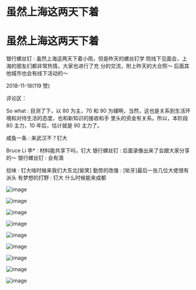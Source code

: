 # 虽然上海这两天下着

# 虽然上海这两天下着

银行螺丝钉 : 虽然上海这两天下着小雨，但是昨天的螺丝钉学 院线下见面会，上海的朋友们都非常热情，大家也进行了充 分的交流，附上昨天的大合照～ 后面其他城市也会有线下活动的～

2018-11-18(119 赞)

评论区：

So what : 目测了下，以 80 为主，70 和 90 为辅啊，当然，这也是关系到生活环境和对待生活的态度，也和新知识的接收和手 里头的资金有关系。所以，本阶段 80 主力，10 年后，估计就是 90 主力了。

咸鱼一条 : 来武汉不？钉大

Bruce Li 李* : 材料能共享下吗，钉大 银行螺丝钉 : 后面录像出来了会跟大家分享的～ 银行螺丝钉 : 会有滴

拾味 : 钉大啥时候来我们大东北[偷笑] 勤劳的改锥 : [呲牙]最后一张几位大佬很有派头 有梦想的打野 : 钉大 什么时候能来成都

![image](img/Image_1751.png)

![image](img/Image_1761.png)

![image](img/Image_1771.png)

![image](img/Image_1781.png)

![image](img/Image_1791.png)

![image](img/Image_1801.png)

![image](img/Image_1811.png)

![image](img/Image_1821.png)

![image](img/Image_1831.png)
